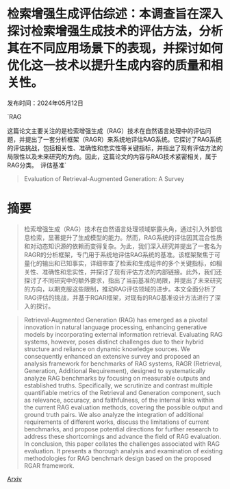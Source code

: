 # 检索增强生成评估综述：本调查旨在深入探讨检索增强生成技术的评估方法，分析其在不同应用场景下的表现，并探讨如何优化这一技术以提升生成内容的质量和相关性。

发布时间：2024年05月12日

`RAG

这篇论文主要关注的是检索增强生成（RAG）技术在自然语言处理中的评估问题，并提出了一套分析框架（RAGR）来系统地评估RAG系统。它探讨了RAG系统的评估挑战，包括相关性、准确性和忠实性等关键指标，并指出了现有评估方法的局限性以及未来研究的方向。因此，这篇论文的内容与RAG技术紧密相关，属于RAG分类。` `评估基准`

> Evaluation of Retrieval-Augmented Generation: A Survey

# 摘要

> 检索增强生成（RAG）技术在自然语言处理领域崭露头角，通过引入外部信息检索，显著提升了生成模型的能力。然而，RAG系统的评估因其混合性质和对动态知识源的依赖而变得复杂。为此，我们深入研究并提出了一套名为RAGR的分析框架，专门用于系统地评估RAG系统的基准。该框架聚焦于可量化的输出和已知事实，详细审查了检索和生成组件的多个关键指标，如相关性、准确性和忠实性，并探讨了现有评估方法的内部链接。此外，我们还探讨了不同研究中的额外要求，指出了当前基准的局限，并提出了未来研究的方向，以期克服这些限制，推动RAG评估领域的进步。本文全面分析了RAG评估的挑战，并基于RGAR框架，对现有的RAG基准设计方法进行了深入的探讨。

> Retrieval-Augmented Generation (RAG) has emerged as a pivotal innovation in natural language processing, enhancing generative models by incorporating external information retrieval. Evaluating RAG systems, however, poses distinct challenges due to their hybrid structure and reliance on dynamic knowledge sources. We consequently enhanced an extensive survey and proposed an analysis framework for benchmarks of RAG systems, RAGR (Retrieval, Generation, Additional Requirement), designed to systematically analyze RAG benchmarks by focusing on measurable outputs and established truths. Specifically, we scrutinize and contrast multiple quantifiable metrics of the Retrieval and Generation component, such as relevance, accuracy, and faithfulness, of the internal links within the current RAG evaluation methods, covering the possible output and ground truth pairs. We also analyze the integration of additional requirements of different works, discuss the limitations of current benchmarks, and propose potential directions for further research to address these shortcomings and advance the field of RAG evaluation. In conclusion, this paper collates the challenges associated with RAG evaluation. It presents a thorough analysis and examination of existing methodologies for RAG benchmark design based on the proposed RGAR framework.

[Arxiv](https://arxiv.org/abs/2405.07437)